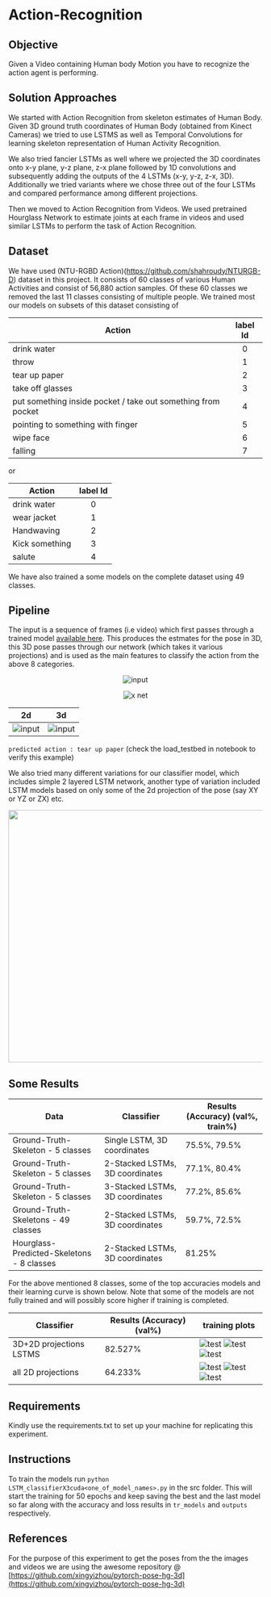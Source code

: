 # Action-Recognition

## Objective
Given a Video containing Human body Motion you have to recognize the action agent is performing.

## Solution Approaches
We started with Action Recognition from skeleton estimates of Human Body. 
Given 3D ground truth coordinates of Human Body (obtained from Kinect Cameras) we tried to use LSTMS as well as Temporal Convolutions for learning skeleton representation of Human Activity Recognition.

We also tried fancier LSTMs as well where we projected the 3D coordinates onto x-y plane, y-z plane, z-x plane followed by 1D convolutions and subsequently adding the outputs of the 4 LSTMs (x-y, y-z, z-x, 3D). Additionally we tried variants where we chose three out of the four LSTMs and compared performance among different projections.

Then we moved to Action Recognition from Videos. We used pretrained Hourglass Network to estimate joints at each frame in videos and used similar LSTMs to perform the task of Action Recognition.

## Dataset
We have used (NTU-RGBD Action)(https://github.com/shahroudy/NTURGB-D) dataset in this project.
It consists of 60 classes of various Human Activities and consist of 56,880 action samples. Of these 60 classes we removed the last 11 classes consisting of multiple people. 
We trained most our models on subsets of this dataset consisting of

| Action            															| label Id      |
| -------------     															|:-------------:|
| drink water       															| 0             |
| throw            	 															| 1             |
| tear up paper     															| 2             |
| take off glasses  															| 3             |
| put something inside pocket / take out something from pocket 					| 4             |
| pointing to something with finger 											| 5             |
| wipe face 																	| 6             |
| falling 																		| 7             |

or 

| Action            | label Id      |
| -------------     |:-------------:|
| drink water       | 0             |
| wear jacket       | 1             |
| Handwaving     	| 2             |
| Kick something  	| 3             |
| salute 			| 4             |

We have also trained a some models on the complete dataset using 49 classes.

## Pipeline
The input is a sequence of frames (i.e video) which first passes through a trained model [available here](https://github.com/xingyizhou/pytorch-pose-hg-3d).
This produces the estmates for the pose in 3D, this 3D pose passes through our network (which takes it various projections) and is used as the main features to classify the action from the above 8 categories.

<p align='center'>
  <img src='./outputs/readme_out/input.gif' alt='input'/>
</p>

<p align='center'>
  <img src='./outputs/readme_out/xingy_net.png' alt='x net'/>
</p>

| 2d            | 3d      |
| -------------     |:-------------:|
| ![input](./outputs/readme_out/output_ske.gif)      | ![input](./outputs/readme_out/3d_ske.gif)           |
   

`predicted action : tear up paper`
(check the load_testbed in notebook to verify this example)

We also tried many different variations for our classifier model, which includes simple 2 layered LSTM network, another type of variation included LSTM models based on only some of the 2d projection of the pose (say XY or YZ or ZX) etc.

<p align='center'>
  <img src='./outputs/readme_out/main_model0.png' alt='main model0' style="width: 1200px; height: 500px" />
</p>


## Some Results

|						Data 				    |	Classifier									|    Results  (Accuracy) (val%, train%)		|
|-----------------------------------------------|-----------------------------------------------|-------------------------------|
| Ground-Truth-Skeleton - 5 classes				|	Single LSTM, 3D coordinates					|	75.5%, 79.5%   		|
| Ground-Truth-Skeleton - 5 classes				|	2-Stacked LSTMs, 3D coordinates 			| 	77.1%, 80.4%  		|
| Ground-Truth-Skeleton - 5 classes				|	3-Stacked LSTMs, 3D coordinates 			| 	77.2%, 85.6%  		|
| Ground-Truth-Skeletons - 49 classes			|	2-Stacked LSTMs, 3D coordinates				|	59.7%, 72.5%		|
| Hourglass-Predicted-Skeletons - 8 classes		|	2-Stacked LSTMs, 3D coordinates				|	81.25% 						|

For the above mentioned 8 classes, some of the top accuracies models and their learning curve is shown below. Note that some of the models are not fully trained and will possibly score higher if training is completed.

| Classifier									|    Results  (Accuracy) (val%)		| training plots
|-----------------------------------------------|-----------------------------------------------|-------------------------------|
| 3D+2D projections LSTMS					|	82.527%   		|  ![test](./outputs/plots/inst_classifierX3.png) ![test](./outputs/plots/av_classifierX3.png) ![test](./outputs/plots/acc_classifierX3.png) |
| all 2D projections					|	64.233%   		|  ![test](./outputs/plots/inst_classifierX32d_all.png) ![test](./outputs/plots/av_classifierX32d_all.png) ![test](./outputs/plots/acc_classifierX32d_all.png) |

## Requirements 
Kindly use the requirements.txt to set up your machine for replicating this experiment. 

## Instructions
To train the models run `python LSTM_classifierX3cuda<one_of_model_names>.py` in the src folder. This will start the training for 50 epochs and keep saving the best and the last model so far along with the accuracy and loss results in `tr_models` and `outputs` respectively. 

## References
For the purpose of this experiment to get the poses from the the images and videos we are using the awesome repository @
[https://github.com/xingyizhou/pytorch-pose-hg-3d](https://github.com/xingyizhou/pytorch-pose-hg-3d)
